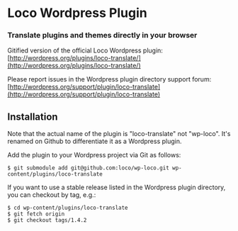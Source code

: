 # Loco Wordpress Plugin

### Translate plugins and themes directly in your browser

Gitified version of the official Loco Wordpress plugin:  
[http://wordpress.org/plugins/loco-translate/](http://wordpress.org/plugins/loco-translate/)

Please report issues in the Wordpress plugin directory support forum:  
[http://wordpress.org/support/plugin/loco-translate](http://wordpress.org/support/plugin/loco-translate)

## Installation

Note that the actual name of the plugin is "loco-translate" not "wp-loco". It's renamed on Github to differentiate it as a Wordpress plugin. 

Add the plugin to your Wordpress project via Git as follows:

    $ git submodule add git@github.com:loco/wp-loco.git wp-content/plugins/loco-translate
    
If you want to use a stable release listed in the Wordpress plugin directory, you can checkout by tag, e.g.:

    $ cd wp-content/plugins/loco-translate 
    $ git fetch origin
    $ git checkout tags/1.4.2

